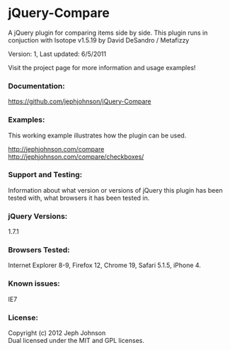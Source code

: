 jQuery-Compare
==============

A jQuery plugin for comparing items side by side. This plugin runs in conjuction with Isotope v1.5.19 by David DeSandro / Metafizzy

Version: 1, Last updated: 6/5/2011

Visit the project page for more information and usage examples!


<h3>Documentation:</h3>

https://github.com/jephjohnson/jQuery-Compare


<h3>Examples:</h3>

This working example illustrates how the plugin can be used.

http://jephjohnson.com/compare
http://jephjohnson.com/compare/checkboxes/


<h3>Support and Testing:</h3>

Information about what version or versions of jQuery this plugin has been tested with, what browsers it has been tested in.


<h3>jQuery Versions:</h3>

1.7.1


<h3>Browsers Tested:</h3>

Internet Explorer 8-9, Firefox 12, Chrome 19, Safari 5.1.5, iPhone 4.


<h3>Known issues:</h3>
IE7


<h3>License:</h3>

Copyright (c) 2012 Jeph Johnson<br/>
Dual licensed under the MIT and GPL licenses.